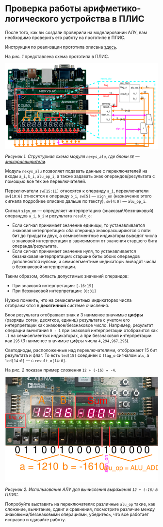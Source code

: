 # Проверка работы арифметико-логического устройства в ПЛИС

После того, как вы создали проверили на моделировании АЛУ,
вам необходимо проверить его работу на прототипе в ПЛИС.

Инструкция по реализации прототипа описана [здесь](../../../Vivado%20Basics/How%20to%20program%20an%20fpga%20board.md).

На _рис. 1_ представлена схема прототипа в ПЛИС.

![../../../.pic/Labs/board%20files/nexys_alu_structure.drawio.svg](../../../.pic/Labs/board%20files/nexys_alu_structure.drawio.svg)

_Рисунок 1. Структурная схема модуля `nexys_alu`, где блоки `SE` —
[знакорасширители](https://ru.wikipedia.org/wiki/Дополнительный_код#Расширение_знака)._

Модуль `nexys_alu` позволяет подавать данные с переключателей на входы `a_i`, `b_i`, `alu_op_i`,
а также задавать знак операндов/результата с помощью все тех же переключателей.

Переключатели `sw[15:11]` относятся к
операнду `a_i`, переключатели `sw[10:6]` относятся к операнду `b_i`, `sw[5]` — `sign_on`
(назначение этого сигнала подробнее описано дальше по тексту),
`sw[4:0]` — `alu_op_i`.

Сигнал `sign_on` — определяет интерпретацию (знаковый/беззнаковый) операндов `a_i`, `b_i`
и результата `result_o`:
-   Если сигнал принимает значение единицы, то устанавливается
    знаковая интерпретация: оба операнда знакорасширяются с пяти бит до тридцати двух,
    а семисегментные индикаторы выводят числа в знаковой интерпретации в зависимости от значения
    старшего бита операнда/результата.
-   Если сигнал принимает значение нуля, то устанавливается
    беззнаковая интерпретация: старшие биты обоих операндов дополняются нулями,
    а семисегментные индикаторы выводят числа в беззнаковой интерпретации.

Таким образом, область допустимых значений операндов:
-   При знаковой интерпретации: `[-16:15]`
-   При беззнаковой интерпретации: `[0:31]`

Нужно помнить, что на семисегментных индикаторах числа отображаются в
**десятичной** системе счисления.

Блок результата отображает знак и 3 наименее значимые
**цифры** (разряды сотен, десятков, единиц) результата с учетом его интерпретации как
знаковое/беззнаковое число. Например, результат операции вычитания `0 - 1` при знаковой
интерпретации отобразится как `-1` на семисегментых индикаторах, а при беззнаковой интерпретации
как `295` (3 наименее значимые цифры числа `4,294,967,295`).

Светодиоды, расположенные над переключателями, отображают 15 бит результата и флаг.
То есть `led[15]` соединен с `flag_o` сигналом `alu`, а `led[14:0]` — с `result_o[14:0]`.

На _рис. 2_ показан пример сложения `12 + (-16) = -4`.

![../../../.pic/Labs/board%20files/nexys_alu_12_plus_minus_16.drawio.svg](../../../.pic/Labs/board%20files/nexys_alu_12_plus_minus_16.drawio.svg)

_Рисунок 2. Использование АЛУ для вычисления выражения `12 + (-16)` в ПЛИС._

Попробуйте выставить на переключателях различные `alu_op` такие, как сложение, вычитание, сдвиг и
сравнения, посмотрите различие между знаковыми/беззнаковыми операциями, убедитесь,
что все работает исправно и сдавайте работу.
